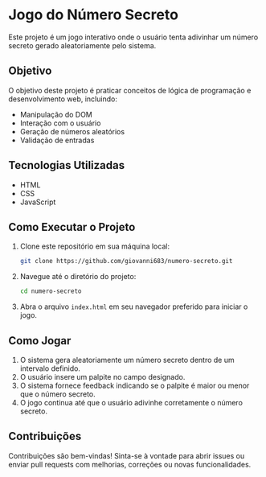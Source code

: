 # Jogo do Número Secreto

Este projeto é um jogo interativo onde o usuário tenta adivinhar um número secreto gerado aleatoriamente pelo sistema.

## Objetivo

O objetivo deste projeto é praticar conceitos de lógica de programação e desenvolvimento web, incluindo:

- Manipulação do DOM
- Interação com o usuário
- Geração de números aleatórios
- Validação de entradas

## Tecnologias Utilizadas

- HTML
- CSS
- JavaScript

## Como Executar o Projeto

1. Clone este repositório em sua máquina local:

   ```bash
   git clone https://github.com/giovanni683/numero-secreto.git
   ```

2. Navegue até o diretório do projeto:

   ```bash
   cd numero-secreto
   ```

3. Abra o arquivo `index.html` em seu navegador preferido para iniciar o jogo.

## Como Jogar

1. O sistema gera aleatoriamente um número secreto dentro de um intervalo definido.
2. O usuário insere um palpite no campo designado.
3. O sistema fornece feedback indicando se o palpite é maior ou menor que o número secreto.
4. O jogo continua até que o usuário adivinhe corretamente o número secreto.

## Contribuições

Contribuições são bem-vindas! Sinta-se à vontade para abrir issues ou enviar pull requests com melhorias, correções ou novas funcionalidades.
